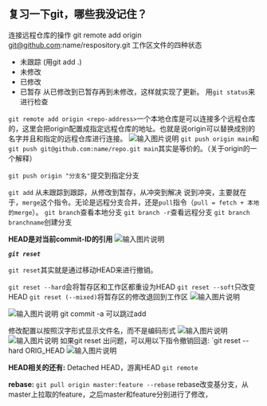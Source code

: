 
## 复习一下git，哪些我没记住？
连接远程仓库的操作
git remote add origin git@github.com:name/respository.git
工作区文件的四种状态
- 未跟踪 (用git add .)
- 未修改
- 已修改
- 已暂存
从已修改到已暂存再到未修改，这样就实现了更新。
用`git status`来进行检查

`git remote add origin <repo-address>`一个本地仓库是可以连接多个远程仓库的，这里会把origin配置成指定远程仓库的地址。也就是说origin可以替换成别的名字并且和指定的远程仓库进行连接。
![输入图片说明](/imgs/2023-09-20/rpZWYFtQmWvmZkpd.png)
`git push origin main`和`git push git@github.com:name/repo.git main`其实是等价的。（关于origin的一个解释）

`git push origin "分支名"`提交到指定分支


`git add` 从未跟踪到跟踪，从修改到暂存，从冲突到解决
说到冲突，主要就在于，`merge`这个指令。无论是远程分支合并，还是`pull`指令（`pull = fetch + 本地的merge`）。
`git branch`查看本地分支
`git branch -r`查看远程分支
`git branch branchname`创建分支


 **HEAD是对当前commit-ID的引用**
![输入图片说明](/imgs/2023-09-20/awQhFK47o61oyf2E.png)


***`git reset`***

`git reset`其实就是通过移动HEAD来进行撤销。

`git reset --hard`会将暂存区和工作区都重设为HEAD
`git reset --soft`只改变HEAD
`git reset (--mixed)`将暂存区的修改退回到工作区
![输入图片说明](/imgs/2023-09-21/6tGjm4MqNYguhK5H.png)

![输入图片说明](/imgs/2023-09-21/BWgdOCca4wRWkvss.png)
git commit -a 可以跳过add

修改配置以按照汉字形式显示文件名，而不是编码形式
![输入图片说明](/imgs/2023-09-21/OBpIY8yikqaQW3Ze.png)
![输入图片说明](/imgs/2023-09-21/bnkpWthsAF1b1dpH.png)
如果git reset 出问题，可以用以下指令撤销回退:
`git reset --hard ORIG_HEAD
![输入图片说明](/imgs/2023-09-21/Jwf2EiUFY8Ua802e.png)

**HEAD相关的还有:**
Detached HEAD，游离HEAD
`git remote`

**rebase:**
`git pull origin master:feature --rebase`
rebase改变基分支，从master上拉取的feature，之后master和feature分别进行了修改，
<!--stackedit_data:
eyJoaXN0b3J5IjpbLTc1MzI4NjIzOSw1Mjc3ODgwNTEsODc1MD
EzNTM1LDU1NTA5MzYzLC0xODA3MzA4NTg3LC0xNTY4MTY5Mzgx
LDIwMjIwNzkyNjIsNTMyMTYzNjAzLDE1MzAzODU2NTEsMTExOT
k5MDU4OSwtMzM1MzAzMjk5LC03MjEyNDU0OTgsMTk4NzkzMzkz
MCwtODA3NzAxODU0LC0xNTIxMDAzODMyXX0=
-->